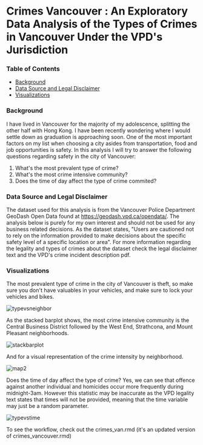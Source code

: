 # Crimes Vancouver : An Exploratory Data Analysis of the Types of Crimes in Vancouver Under the VPD's Jurisdiction


### Table of Contents
   - [Background](#background)
   - [Data Source and Legal Disclaimer](#data-source-and-legal-disclaimer)
   - [Visualizations](#visualizations)


### Background
I have lived in Vancouver for the majority of my adolescence, splitting the other half with Hong Kong. I have been recently wondering where I would settle down as graduation is approaching soon. One of the most important factors on my list when choosing a city asides from transportation, food and job opportunities is safety. In this analysis I will try to answer the following questions regarding safety in the city of Vancouver: 

1. What's the most prevalent type of crime?  
2. What's the most crime intensive community? 
3. Does the time of day affect the type of crime commited?

### Data Source and Legal Disclaimer
The dataset used for this analysis is from the Vancouver Police Department GeoDash Open Data found at 
https://geodash.vpd.ca/opendata/. The analysis below is purely for my own interest and should not be used for any business related decisions. As the dataset states, "Users are cautioned not to rely on the information provided to make decisions about the specific safety level of a specific location or area". For more information regarding the legality and types of crimes about the dataset check the legal disclaimer text and the VPD's crime incident description pdf. 

### Visualizations

The most prevalent type of crime in the city of Vancouver is theft, so make sure you don't have valuables in your vehicles, and make sure to lock your vehicles and bikes.

![typevsneighbor](https://user-images.githubusercontent.com/73871814/149721803-f41afd09-5eae-41b8-8b86-2e1d43cf6b18.PNG)


As the stacked barplot shows, the most crime intensive community is the Central Business District followed by the West End, Strathcona, and Mount Pleasant neighborhoods.

![stackbarplot](https://user-images.githubusercontent.com/73871814/149719063-d2dc5900-0f1a-4465-8350-a6190c8a620c.PNG)


And for a visual representation of the crime intensity by neighborhood.

![map2](https://user-images.githubusercontent.com/73871814/149721985-33a20e7d-dc69-4a54-a7b4-fccb77de8625.PNG)



Does the time of day affect the type of crime? Yes, we can see that offence against another individual and homicides occur more frequently during midnight-3am. However this statistic may be inaccurate as the VPD legality text states that times will not be provided, meaning that the time variable may just be a random parameter.

![typevstime](https://user-images.githubusercontent.com/73871814/149721926-88ce896d-15fb-4946-b679-3a94d6d478a3.PNG)



To see the workflow, check out the crimes_van.rmd (it's an updated version of crimes_vancouver.rmd)

